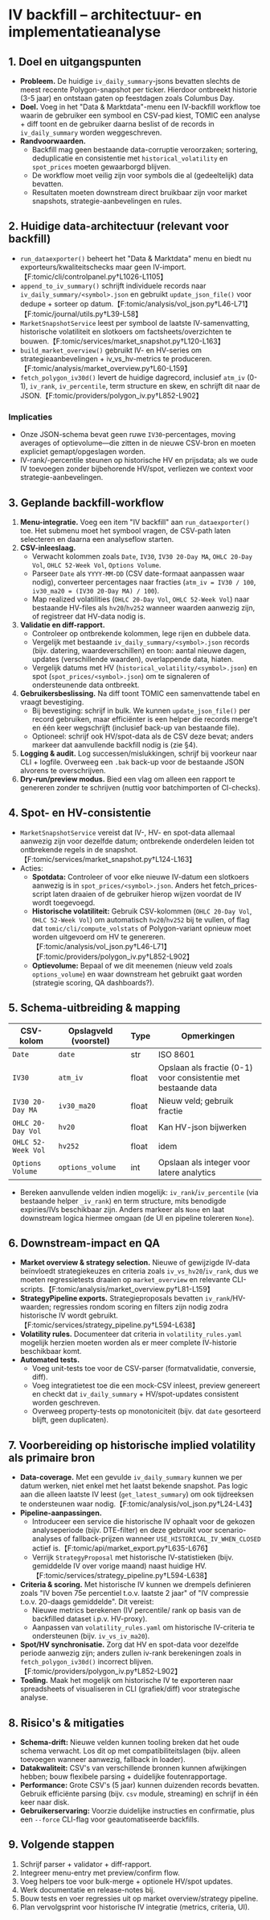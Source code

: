 # IV backfill – architectuur- en implementatieanalyse

## 1. Doel en uitgangspunten
* **Probleem.** De huidige `iv_daily_summary`-jsons bevatten slechts de meest recente Polygon-snapshot per ticker. Hierdoor ontbreekt historie (3-5 jaar) en ontstaan gaten op feestdagen zoals Columbus Day.
* **Doel.** Voeg in het "Data & Marktdata"-menu een IV-backfill workflow toe waarin de gebruiker een symbool en CSV-pad kiest, TOMIC een analyse + diff toont en de gebruiker daarna beslist of de records in `iv_daily_summary` worden weggeschreven.
* **Randvoorwaarden.**
  - Backfill mag geen bestaande data-corruptie veroorzaken; sortering, deduplicatie en consistentie met `historical_volatility` en `spot_prices` moeten gewaarborgd blijven.
  - De workflow moet veilig zijn voor symbols die al (gedeeltelijk) data bevatten.
  - Resultaten moeten downstream direct bruikbaar zijn voor market snapshots, strategie-aanbevelingen en rules.

## 2. Huidige data-architectuur (relevant voor backfill)
* `run_dataexporter()` beheert het "Data & Marktdata" menu en biedt nu exporteurs/kwaliteitschecks maar geen IV-import.【F:tomic/cli/controlpanel.py†L1026-L1105】
* `append_to_iv_summary()` schrijft individuele records naar `iv_daily_summary/<symbol>.json` en gebruikt `update_json_file()` voor dedupe + sorteer op datum.【F:tomic/analysis/vol_json.py†L46-L71】【F:tomic/journal/utils.py†L39-L58】
* `MarketSnapshotService` leest per symbool de laatste IV-samenvatting, historische volatiliteit en slotkoers om factsheets/overzichten te bouwen.【F:tomic/services/market_snapshot.py†L120-L163】
* `build_market_overview()` gebruikt IV- en HV-series om strategieaanbevelingen + iv_vs_hv-metrics te produceren.【F:tomic/analysis/market_overview.py†L60-L159】
* `fetch_polygon_iv30d()` levert de huidige dagrecord, inclusief `atm_iv` (0-1), `iv_rank`, `iv_percentile`, term structure en skew, en schrijft dit naar de JSON.【F:tomic/providers/polygon_iv.py†L852-L902】

### Implicaties
* Onze JSON-schema bevat geen ruwe `IV30`-percentages, moving averages of optievolume—die zitten in de nieuwe CSV-bron en moeten expliciet gemapt/opgeslagen worden.
* IV-rank/-percentile steunen op historische HV en prijsdata; als we oude IV toevoegen zonder bijbehorende HV/spot, verliezen we context voor strategie-aanbevelingen.

## 3. Geplande backfill-workflow
1. **Menu-integratie.** Voeg een item "IV backfill" aan `run_dataexporter()` toe. Het submenu moet het symbool vragen, de CSV-path laten selecteren en daarna een analyseflow starten.
2. **CSV-inleeslaag.**
   - Verwacht kolommen zoals `Date`, `IV30`, `IV30 20-Day MA`, `OHLC 20-Day Vol`, `OHLC 52-Week Vol`, `Options Volume`.
   - Parseer `Date` als `YYYY-MM-DD` (CSV date-formaat aanpassen waar nodig), converteer percentages naar fracties (`atm_iv = IV30 / 100`, `iv30_ma20 = (IV30 20-Day MA) / 100`).
   - Map realized volatilities (`OHLC 20-Day Vol`, `OHLC 52-Week Vol`) naar bestaande HV-files als `hv20`/`hv252` wanneer waarden aanwezig zijn, of registreer dat HV-data nodig is.
3. **Validatie en diff-rapport.**
   - Controleer op ontbrekende kolommen, lege rijen en dubbele data.
   - Vergelijk met bestaande `iv_daily_summary/<symbol>.json` records (bijv. datering, waardeverschillen) en toon: aantal nieuwe dagen, updates (verschillende waarden), overlappende data, hiaten.
   - Vergelijk datums met HV (`historical_volatility/<symbol>.json`) en spot (`spot_prices/<symbol>.json`) om te signaleren of ondersteunende data ontbreekt.
4. **Gebruikersbeslissing.** Na diff toont TOMIC een samenvattende tabel en vraagt bevestiging.
   - Bij bevestiging: schrijf in bulk. We kunnen `update_json_file()` per record gebruiken, maar efficiënter is een helper die records merge't en één keer wegschrijft (inclusief back-up van bestaande file).
   - Optioneel: schrijf ook HV/spot-data als de CSV deze bevat; anders markeer dat aanvullende backfill nodig is (zie §4).
5. **Logging & audit.** Log successen/mislukkingen, schrijf bij voorkeur naar CLI + logfile. Overweeg een `.bak` back-up voor de bestaande JSON alvorens te overschrijven.
6. **Dry-run/preview modus.** Bied een vlag om alleen een rapport te genereren zonder te schrijven (nuttig voor batchimporten of CI-checks).

## 4. Spot- en HV-consistentie
* `MarketSnapshotService` vereist dat IV-, HV- en spot-data allemaal aanwezig zijn voor dezelfde datum; ontbrekende onderdelen leiden tot ontbrekende regels in de snapshot.【F:tomic/services/market_snapshot.py†L124-L163】
* Acties:
  - **Spotdata:** Controleer of voor elke nieuwe IV-datum een slotkoers aanwezig is in `spot_prices/<symbol>.json`. Anders het fetch_prices-script laten draaien of de gebruiker hierop wijzen voordat de IV wordt toegevoegd.
  - **Historische volatiliteit:** Gebruik CSV-kolommen (`OHLC 20-Day Vol`, `OHLC 52-Week Vol`) om automatisch `hv20`/`hv252` bij te vullen, of flag dat `tomic/cli/compute_volstats` of Polygon-variant opnieuw moet worden uitgevoerd om HV te genereren.【F:tomic/analysis/vol_json.py†L46-L71】【F:tomic/providers/polygon_iv.py†L852-L902】
  - **Optievolume:** Bepaal of we dit meenemen (nieuw veld zoals `options_volume`) en waar downstream het gebruikt gaat worden (strategie scoring, QA dashboards?).

## 5. Schema-uitbreiding & mapping
| CSV-kolom              | Opslagveld (voorstel) | Type | Opmerkingen |
|------------------------|-----------------------|------|-------------|
| `Date`                 | `date`                | str  | ISO 8601 | 
| `IV30`                 | `atm_iv`              | float| Opslaan als fractie (0-1) voor consistentie met bestaande data |
| `IV30 20-Day MA`       | `iv30_ma20`           | float| Nieuw veld; gebruik fractie |
| `OHLC 20-Day Vol`      | `hv20`                | float| Kan HV-json bijwerken |
| `OHLC 52-Week Vol`     | `hv252`               | float| idem |
| `Options Volume`       | `options_volume`      | int  | Opslaan als integer voor latere analytics |

* Bereken aanvullende velden indien mogelijk: `iv_rank`/`iv_percentile` (via bestaande helper `_iv_rank`) en term structure, mits benodigde expiries/IVs beschikbaar zijn. Anders markeer als `None` en laat downstream logica hiermee omgaan (de UI en pipeline tolereren `None`).

## 6. Downstream-impact en QA
* **Market overview & strategy selection.** Nieuwe of gewijzigde IV-data beïnvloedt strategiekeuzes en criteria zoals `iv_vs_hv20`/`iv_rank`, dus we moeten regressietests draaien op `market_overview` en relevante CLI-scripts.【F:tomic/analysis/market_overview.py†L81-L159】
* **StrategyPipeline exports.** Strategieproposals bevatten `iv_rank`/HV-waarden; regressies rondom scoring en filters zijn nodig zodra historische IV wordt gebruikt.【F:tomic/services/strategy_pipeline.py†L594-L638】
* **Volatility rules.** Documenteer dat criteria in `volatility_rules.yaml` mogelijk herzien moeten worden als er meer complete IV-historie beschikbaar komt.
* **Automated tests.**
  - Voeg unit-tests toe voor de CSV-parser (formatvalidatie, conversie, diff). 
  - Voeg integratietest toe die een mock-CSV inleest, preview genereert en checkt dat `iv_daily_summary` + HV/spot-updates consistent worden geschreven.
  - Overweeg property-tests op monotoniciteit (bijv. dat `date` gesorteerd blijft, geen duplicaten).

## 7. Voorbereiding op historische implied volatility als primaire bron
* **Data-coverage.** Met een gevulde `iv_daily_summary` kunnen we per datum werken, niet enkel met het laatst bekende snapshot. Pas logic aan die alleen laatste IV leest (`get_latest_summary`) om ook tijdreeksen te ondersteunen waar nodig.【F:tomic/analysis/vol_json.py†L24-L43】
* **Pipeline-aanpassingen.**
  - Introduceer een service die historische IV ophaalt voor de gekozen analyseperiode (bijv. DTE-filter) en deze gebruikt voor scenario-analyses of fallback-prijzen wanneer `USE_HISTORICAL_IV_WHEN_CLOSED` actief is.【F:tomic/api/market_export.py†L635-L676】
  - Verrijk `StrategyProposal` met historische IV-statistieken (bijv. gemiddelde IV over vorige maand) naast huidige HV.【F:tomic/services/strategy_pipeline.py†L594-L638】
* **Criteria & scoring.** Met historische IV kunnen we drempels definieren zoals "IV boven 75e percentiel t.o.v. laatste 2 jaar" of "IV compressie t.o.v. 20-daags gemiddelde". Dit vereist:
  - Nieuwe metrics berekenen (IV percentile/ rank op basis van de backfilled dataset i.p.v. HV-proxy).
  - Aanpassen van `volatility_rules.yaml` om historische IV-criteria te ondersteunen (bijv. `iv_vs_iv_ma20`).
* **Spot/HV synchronisatie.** Zorg dat HV en spot-data voor dezelfde periode aanwezig zijn; anders zullen iv-rank berekeningen zoals in `fetch_polygon_iv30d()` incorrect blijven.【F:tomic/providers/polygon_iv.py†L852-L902】
* **Tooling.** Maak het mogelijk om historische IV te exporteren naar spreadsheets of visualiseren in CLI (grafiek/diff) voor strategische analyse.

## 8. Risico's & mitigaties
* **Schema-drift:** Nieuwe velden kunnen tooling breken dat het oude schema verwacht. Los dit op met compatibiliteitslagen (bijv. alleen toevoegen wanneer aanwezig, fallback in loader).
* **Datakwaliteit:** CSV's van verschillende bronnen kunnen afwijkingen hebben; bouw flexibele parsing + duidelijke foutenrapportage.
* **Performance:** Grote CSV's (5 jaar) kunnen duizenden records bevatten. Gebruik efficiënte parsing (bijv. `csv` module, streaming) en schrijf in één keer naar disk.
* **Gebruikerservaring:** Voorzie duidelijke instructies en confirmatie, plus een `--force` CLI-flag voor geautomatiseerde backfills.

## 9. Volgende stappen
1. Schrijf parser + validator + diff-rapport.
2. Integreer menu-entry met preview/confirm flow.
3. Voeg helpers toe voor bulk-merge + optionele HV/spot updates.
4. Werk documentatie en release-notes bij.
5. Bouw tests en voer regressies uit op market overview/strategy pipeline.
6. Plan vervolgsprint voor historische IV integratie (metrics, criteria, UI).
